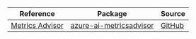 | Reference | Package | Source |
|---|---|---|
|[Metrics Advisor](ai-metricsadvisor-readme.md)|[azure-ai-metricsadvisor](https://pypi.org/project/azure-ai-metricsadvisor)|[GitHub](https://github.com/Azure/azure-sdk-for-python/blob/main/sdk/metricsadvisor/azure-ai-metricsadvisor)|
